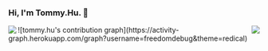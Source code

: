 ### Hi, I'm Tommy.Hu. 👋
<img align="left" src="https://github-readme-stats.vercel.app/api?username=freedomdebug&show_icons=true&hide_border=true">
<img align="right" src="https://github-readme-stats.vercel.app/api/top-langs/?username=freedomdebug&hide_border=true">
![tommy.hu's contribution graph](https://activity-graph.herokuapp.com/graph?username=freedomdebug&theme=redical)
